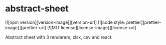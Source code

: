 # abstract-sheet

[![npm version][version-image]][version-url]
[![code style: prettier][prettier-image]][prettier-url]
[![MIT license][license-image]][license-url]

Abstract sheet with 3 renderers, xlsx, csv and react.
